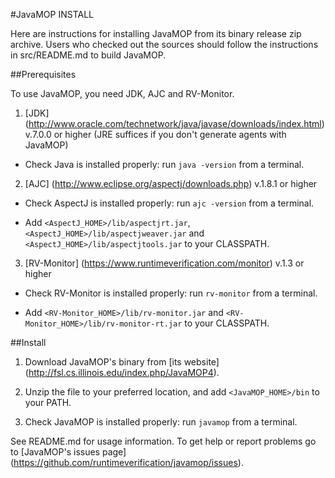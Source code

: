 #JavaMOP INSTALL

Here are instructions for installing JavaMOP from its binary release
zip archive. Users who checked out the sources should follow the
instructions in src/README.md to build JavaMOP.

##Prerequisites

To use JavaMOP, you need JDK, AJC and RV-Monitor.

1. [JDK]
(http://www.oracle.com/technetwork/java/javase/downloads/index.html)
v.7.0.0 or higher (JRE suffices if you don't generate agents with
JavaMOP)

 * Check Java is installed properly: run `java -version` from a
  terminal.

2. [AJC] (http://www.eclipse.org/aspectj/downloads.php) v.1.8.1 or
higher
 
 * Check AspectJ is installed properly: run `ajc -version` from a
   terminal.

 * Add `<AspectJ_HOME>/lib/aspectjrt.jar`,
   `<AspectJ_HOME>/lib/aspectjweaver.jar` and
   `<AspectJ_HOME>/lib/aspectjtools.jar` to your CLASSPATH.

3. [RV-Monitor] (https://www.runtimeverification.com/monitor) v.1.3 or
higher

 * Check RV-Monitor is installed properly: run `rv-monitor` from a
   terminal.

 * Add `<RV-Monitor_HOME>/lib/rv-monitor.jar` and
 `<RV-Monitor_HOME>/lib/rv-monitor-rt.jar` to your CLASSPATH.

##Install

1. Download JavaMOP's binary from [its website]
(http://fsl.cs.illinois.edu/index.php/JavaMOP4).

2. Unzip the file to your preferred location, and add
 `<JavaMOP_HOME>/bin` to your PATH.

3. Check JavaMOP is installed properly: run `javamop` from a
   terminal.

See README.md for usage information. To get help or report problems go
to [JavaMOP's issues page]
(https://github.com/runtimeverification/javamop/issues).
